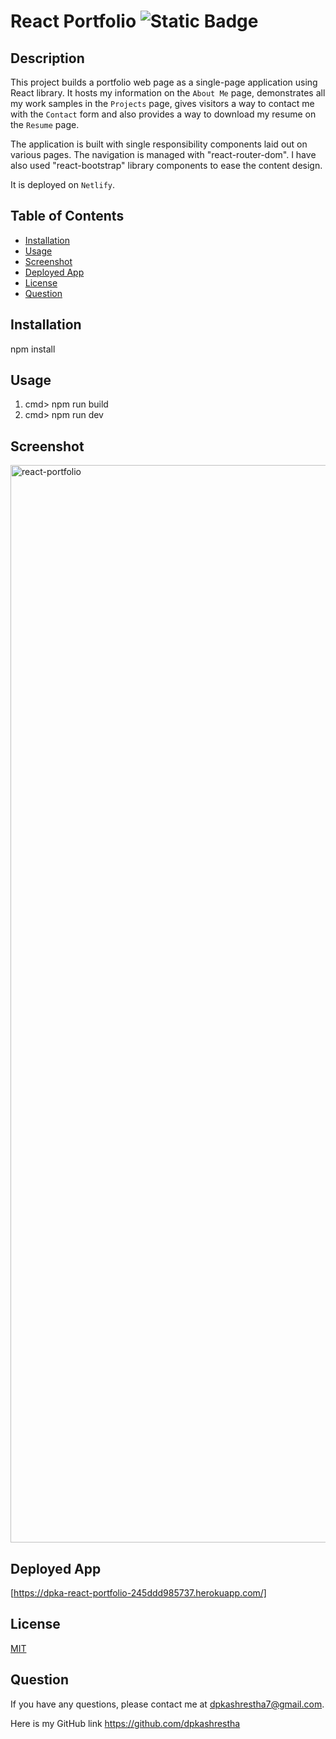 # React Portfolio ![Static Badge](https://img.shields.io/badge/license-MIT-blue)

## Description

This project builds a portfolio web page as a single-page application using React library. It hosts my information on the `About Me` page, demonstrates all my work samples in the `Projects` page, gives visitors a way to contact me with the `Contact` form and also provides a way to download my resume on the `Resume` page.

The application is built with single responsibility components laid out on various pages. The navigation is managed with "react-router-dom". I have also used "react-bootstrap" library components to ease the content design.

It is deployed on `Netlify`.

## Table of Contents

- [Installation](#installation)
- [Usage](#usage)
- [Screenshot](#screenshot)
- [Deployed App](#deployed-app)
- [License](#license)
- [Question](#question)

## Installation

npm install

## Usage

1. cmd> npm run build
2. cmd> npm run dev

## Screenshot
 <img width="1724" alt="react-portfolio" src="https://github.com/dpkashrestha/react-portfolio/assets/142865374/c592e46b-e530-4614-912a-426d71a2842c">


## Deployed App

[https://dpka-react-portfolio-245ddd985737.herokuapp.com/]

## License

<a href=https://opensource.org/licenses/MIT>MIT</a>

## Question

If you have any questions, please contact me at dpkashrestha7@gmail.com.

Here is my GitHub link
https://github.com/dpkashrestha
